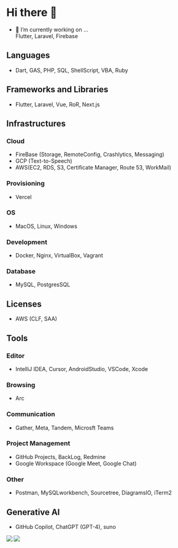 # Hi there 👋
  
- 🔭 I’m currently working on ...  
Flutter, Laravel, Firebase  
    
## Languages

- Dart, GAS, PHP, SQL, ShellScript, VBA, Ruby  
  
## Frameworks and Libraries

- Flutter, Laravel, Vue, RoR, Next.js  
  
## Infrastructures

### Cloud

- FireBase (Storage, RemoteConfig, Crashlytics, Messaging)  
- GCP (Text-to-Speech)  
- AWS(EC2, RDS, S3, Certificate Manager, Route 53, WorkMail)

### Provisioning

- Vercel  

### OS

- MacOS, Linux, Windows

### Development

- Docker, Nginx, VirtualBox, Vagrant

### Database

- MySQL, PostgresSQL
  
## Licenses

- AWS (CLF, SAA)  
  
## Tools

### Editor
  
- IntelliJ IDEA, Cursor, AndroidStudio, VSCode, Xcode

### Browsing

- Arc

### Communication

- Gather, Meta, Tandem, Microsft Teams  

### Project Management

- GitHub Projects, BackLog, Redmine
- Google Workspace (Google Meet, Google Chat)  

### Other

- Postman, MySQLworkbench, Sourcetree, DiagramsIO, iTerm2

## Generative AI

- GitHub Copilot, ChatGPT (GPT-4), suno
  
  
<a href="https://github.com/anuraghazra/github-readme-stats">
  <img align="left" src="https://github-readme-stats.vercel.app/api?username=MasaoSasaki&count_private=true&show_icons=true&theme=tokyonight" />
</a>
<a href="https://github.com/anuraghazra/github-readme-stats">
  <img align="left" src="https://github-readme-stats.vercel.app/api/top-langs/?username=MasaoSasaki&langs_count=5&theme=tokyonight" />
</a>
  
<!--
**MasaoSasaki/MasaoSasaki** is a ✨ _special_ ✨ repository because its `README.md` (this file) appears on your GitHub profile.

Thema colors:
dark, radical, merko, gruvbox, tokyonight, onedark, cobalt, synthwave, highcontrast, dracula

Here are some ideas to get you started:
- 👯 I’m looking to collaborate on ...
- 🤔 I’m looking for help with ...
- 💬 Ask me about ...
- 😄 Pronouns: ...
- ⚡ Fun fact: ...
-->
